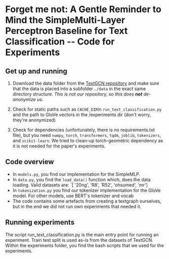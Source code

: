 # Forget me not: A Gentle Reminder to Mind the SimpleMulti-Layer Perceptron Baseline for Text Classification -- Code for Experiments

## Get up and running

1. Download the data folder from the [TextGCN repository](https://github.com/yao8839836/text_gcn) and make sure that the data is placed into a subfolder `./data` in the exact same directory structure. *This is not our repository, so this does **not** de-anonymize us.*

2. Check for static paths such as `CACHE_DIR`in `run_text_classification.py` and the path to GloVe vectors in the /experiments dir (don't worry, they're anonymized)

3. Check for dependencies (unfortunately, there is no requirements.txt file),
   but you need `numpy`, `torch`, `transformers`, `tqdm`, `joblib`, `tokenizers`, and `scikit-learn`. We tried to clean-up torch-geometric dependency as it is not needed for the paper's experiments.


## Code overview

- In `models.py`, you find our implementation for the SimpleMLP.
- In `data.py`, you find the `load_data()` function which, does the data loading. Valid datasets are: `[ '20ng', 'R8', 'R52', 'ohsumed', 'mr']
- In `tokenization.py` you find our tokenizer implementation for the GloVe model. For other models, use BERT's tokenizer and vocab
- The code contains some artefacts from creating a textgraph ourselves, but in the end we did not run own experiments that needed it.

## Running experiments

The script run\_text\_classification.py is the main entry point for running an experiment.
Train test split is used as-is from the datasets of TextGCN.
Within the experiments folder, you find the bash scripts that we used for the experiments.
